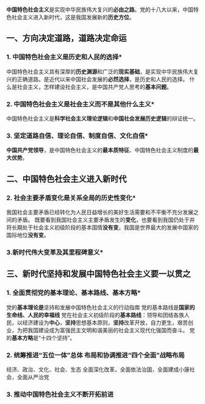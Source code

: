**中国特色社会主义**是实现中华民族伟大复兴的**必由之路**。党的十八大以来，中国特色社会主义进入新时代，这是我国发展新的**历史方位**。
## 一、方向决定道路，道路决定命运
### 1. 中国特色社会主义是历史和人民的选择*
中国特色社会主义具有深厚的**历史渊源**和广泛的**现实基础**，是实现中华民族伟大复兴的正确道路。是近代以来中国社会发展的**必然选择**，是历史和人民的选择。
什么是社会主义，怎样建设社会主义，是中国共产党人思考的**基本问题**。
### 2. 中国特色社会主义是社会主义而不是其他什么主义*
中国特色社会主义是**科学社会主义理论逻辑**和**中国社会发展历史逻辑**的辩证统一。
### 3. 坚定道路自信、理论自信、制度自信、文化自信*
**中国共产党领导**，是中国特色社会主义的**最本质特征**、中国特色社会主义制度的**最大优势**。
## 二、中国特色社会主义进入新时代
### 2. 社会主要矛盾变化是关系全局的历史性变化*
我国社会主要矛盾已经转化为人民日益增长的美好生活需要和不平衡不充分发展之间的矛盾。
既要看到我国社会主义主要矛盾发生的**变化**，也要看到我国仍处于并将长期处于社会主义初级阶段的基本国情**没有变**，我国是世界最大的发展中国家的国际地位**没有变**。
### 3.新时代伟大变革及其里程碑意义*
## 三、新时代坚持和发展中国特色社会主义要一以贯之
### 1. 全面贯彻党的基本理论、基本路线、基本方略*
党的**基本理论是**坚持和发展中国特色社会主义的行动指南
党的基本路线是**国家的生命线、人民的幸福线**
党在社会主义初级阶段的**基本路线**：领导和团结各族人民，以经济建设为**中心**，**坚持**思想基本原则，**坚持**改革开放，自力更生，艰苦创业，为把我国建设成为富强民主文明和谐美丽的社会主义现代化强国而奋斗。
党的**基本方略**是“十四个坚持”。
### 2. 统筹推进“五位一体”总体 布局和协调推进“四个全面”战略布局
经济、政治、文化、社会、生态
全面深化改革，全面依法治国，全面建成小康社会，全面从严治党
### 3. 推动中国特色社会主义不断开拓前进
